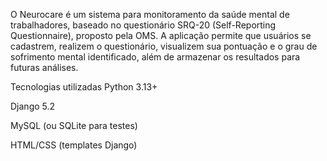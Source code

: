 O Neurocare é um sistema para monitoramento da saúde mental de trabalhadores, baseado no questionário SRQ-20 (Self-Reporting Questionnaire), proposto pela OMS.
A aplicação permite que usuários se cadastrem, realizem o questionário, visualizem sua pontuação e o grau de sofrimento mental identificado, além de armazenar os resultados para futuras análises.

Tecnologias utilizadas
Python 3.13+

Django 5.2

MySQL (ou SQLite para testes)

HTML/CSS (templates Django)

